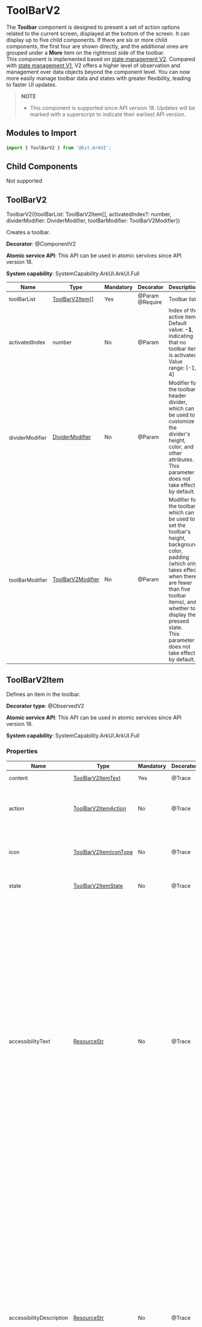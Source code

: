 # ToolBarV2

The **Toolbar** component is designed to present a set of action options related to the current screen, displayed at the bottom of the screen. It can display up to five child components. If there are six or more child components, the first four are shown directly, and the additional ones are grouped under a **More** item on the rightmost side of the toolbar.<br>
This component is implemented based on [state management V2](../../../quick-start/arkts-state-management-overview.md#state-management-v2). Compared with [state management V1](../../../quick-start/arkts-state-management-overview.md#state-management-v1), V2 offers a higher level of observation and management over data objects beyond the component level. You can now more easily manage toolbar data and states with greater flexibility, leading to faster UI updates.<br>

> **NOTE**
>
> - This component is supported since API version 18. Updates will be marked with a superscript to indicate their earliest API version.

## Modules to Import

```ts
import { ToolBarV2 } from '@kit.ArkUI';
```

## Child Components

Not supported


## ToolBarV2

ToolbarV2({toolBarList: ToolBarV2Item\[], activatedIndex?: number, dividerModifier: DividerModifier, toolBarModifier: ToolBarV2Modifier})

Creates a toolbar.

**Decorator**: @ComponentV2

**Atomic service API**: This API can be used in atomic services since API version 18.

**System capability**: SystemCapability.ArkUI.ArkUI.Full

| Name                  | Type                                                              | Mandatory| Decorator              | Description                                                          |
| -------------------- | ---------------------------------------------------------------- | -- |---------------------|--------------------------------------------------------------|
| toolBarList          | [ToolBarV2Item](#toolbarv2item)\[]                               | Yes | @Param<br>@Require | Toolbar list.                                                      |
| activatedIndex       | number                                                           | No | @Param              | Index of the active item.<br>Default value: **-1**, indicating that no toolbar item is activated<br>Value range: [-1, 4]     |
| dividerModifier<sup> | [DividerModifier](ts-universal-attributes-attribute-modifier.md) | No | @Param              | Modifier for the toolbar header divider, which can be used to customize the divider's height, color, and other attributes.<br>This parameter does not take effect by default.                        |
| toolBarModifier<sup> | [ToolBarV2Modifier](#toolbarv2modifier)                          | No | @Param              | Modifier for the toolbar, which can be used to set the toolbar's height, background color, padding (which only takes effect when there are fewer than five toolbar items), and whether to display the pressed state.<br>This parameter does not take effect by default.|

## ToolBarV2Item
Defines an item in the toolbar.

**Decorator type**: @ObservedV2

**Atomic service API**: This API can be used in atomic services since API version 18.

**System capability**: SystemCapability.ArkUI.ArkUI.Full

### Properties

| Name                          | Type                                             | Mandatory| Decorator | Description                                                                                                                                                                                                       |
| ---------------------------- | ----------------------------------------------- | -- | :----- |-----------------------------------------------------------------------------------------------------------------------------------------------------------------------------------------------------------|
| content                      | [ToolBarV2ItemText](#toolbarv2itemtext)         | Yes | @Trace | Text of the toolbar item.                                                                                                                                                                                                |
| action                       | [ToolBarV2ItemAction](#toolbarv2itemaction)     | No | @Trace | Click event of the toolbar item.<br><br>By default, there is no click event.                                                                                                                                                                                 |
| icon                         | [ToolBarV2ItemIconType](#toolbarv2itemicontype) | No | @Trace | Icon of the toolbar item.<br><br>By default, there is no icon.                                                                                                                                                                                   |
| state                        | [ToolBarV2ItemState](#toolbarv2itemstate)       | No | @Trace | State of the toolbar item.<br>Default value: **ENABLE**<br>                                                                                                                                                                          |
| accessibilityText     | [ResourceStr](ts-types.md#resourcestr)          | No | @Trace | Accessibility text, that is, accessible label name, of the toolbar item. If a component does not contain text information, it will not be announced by the screen reader when selected. In this case, the screen reader user cannot know which component is selected. To solve this problem, you can set accessibility text for components without text information. When such a component is selected, the screen reader announces the specified accessibility text, informing the user which component is selected.<br><br>Default value: value of **content**            |
| accessibilityDescription | [ResourceStr](ts-types.md#resourcestr)          | No | @Trace | Accessible description of the toolbar item. You can provide comprehensive text explanations to help users understand the operation they are about to perform and its potential consequences, especially when these cannot be inferred from the component's attributes and accessibility text alone. If a component contains both text information and the accessible description, the text is announced first and then the accessible description, when the component is selected.<br>Default value: **"Double-tap to activate"**             |
| accessibilityLevel  | string                                          | No | @Trace | Accessibility level of the toolbar item. It determines whether the component can be recognized by accessibility services.<br><br>The options are as follows:<br>**"auto"**: It is treated as "yes" by the system.<br>**"yes"**: The component can be recognized by accessibility services.<br>**"no"**: The component cannot be recognized by accessibility services.<br>**"no-hide-descendants"**: Neither the component nor its child components can be recognized by accessibility services.<br>Default value: **"auto"**<br>|

### constructor

constructor(options: ToolBarV2ItemOptions)

A constructor used to create a **ToolBarV2Item** instance.

**Atomic service API**: This API can be used in atomic services since API version 18.

**System capability**: SystemCapability.ArkUI.ArkUI.Full

| Name     | Type                                           | Mandatory| Description      |
| :------ |:----------------------------------------------| :- | :------- |
| options | [ToolBarV2ItemOptions](#toolbarv2itemoptions) | Yes | Configuration options of the toolbar item.|

## ToolBarV2ItemOptions

Defines the options for initializing a **ToolBarV2Item** object.

**Atomic service API**: This API can be used in atomic services since API version 18.

**System capability**: SystemCapability.ArkUI.ArkUI.Full

| Name                      | Type                                             | Mandatory| Description                                                                                                                                                                                                            |
|:-------------------------| :---------------------------------------------- | :- |:---------------------------------------------------------------------------------------------------------------------------------------------------------------------------------------------------------------|
| content                  | [ToolBarV2ItemText](#toolbarv2itemtext)         | Yes | Text of the toolbar item.                                                                                                                                                                                                     |
| action                   | [ToolBarV2ItemAction](#toolbarv2itemaction)     | No | Click event of the toolbar item.<br>By default, there is no click event.                                                                                                                                                                                      |
| icon                     | [ToolBarV2ItemIconType](#toolbarv2itemicontype) | No | Icon of the toolbar item.<br>By default, there is no icon.                                                                                                                                                                                       |
| state                    | [ToolBarV2ItemState](#toolbarv2itemstate)       | No | State of the toolbar item.<br>Default value: **ENABLE**                                                                                                                                                                               |
| accessibilityText        | [ResourceStr](ts-types.md#resourcestr)          | No | Accessibility text, that is, accessible label name, of the toolbar item. If a component does not contain text information, it will not be announced by the screen reader when selected. In this case, the screen reader user cannot know which component is selected. To solve this problem, you can set accessibility text for components without text information. When such a component is selected, the screen reader announces the specified accessibility text, informing the user which component is selected.<br>Default value: value of **content**                                    |
| accessibilityDescription | [ResourceStr](ts-types.md#resourcestr)          | No | Accessible description of the toolbar item. You can provide comprehensive text explanations to help users understand the operation they are about to perform and its potential consequences, especially when these cannot be inferred from the component's attributes and accessibility text alone. If a component contains both text information and the accessible description, the text is announced first and then the accessible description, when the component is selected.<br>Default value: **"Double-tap to activate"**                  |
| accessibilityLevel       | string                                          | No | Accessibility level of the toolbar item. It determines whether the component can be recognized by accessibility services.<br>The options are as follows:<br>**"auto"**: It is treated as "yes" by the system.<br>**"yes"**: The component can be recognized by accessibility services.<br>**"no"**: The component cannot be recognized by accessibility services.<br>**"no-hide-descendants"**: Neither the component nor its child components can be recognized by accessibility services.<br>Default value: **"auto"** |

## ToolBarV2ItemAction

type ToolBarV2ItemAction = (index: number) => void

Defines the callback for the click event of a toolbar item.

**Atomic service API**: This API can be used in atomic services since API version 18.

**System capability**: SystemCapability.ArkUI.ArkUI.Full

**Parameters**

| Name  | Type    | Mandatory| Description|
|:------|:-------|:---|----|
| index | number | Yes |Index of the toolbar item that triggers the click event.<br>     |

## ToolBarV2ItemText

Defines the text of a toolbar item.

**Decorator type**: @ObservedV2

**Atomic service API**: This API can be used in atomic services since API version 18.

**System capability**: SystemCapability.ArkUI.ArkUI.Full

### Properties

| Name                 | Type                                                         | Mandatory| Decorator | Description                                                      |
|:--------------------|:------------------------------------------------------------| :- | :----- |:---------------------------------------------------------|
| text                | [ResourceStr](ts-types.md#resourcestr)                      | Yes | @Trace | Text of the toolbar item.                                               |
| color               | [ColorMetrics](../js-apis-arkui-graphics.md#colormetrics12) | No | @Trace | Font color of the toolbar item.<br>Default value: **$r('sys.color.font_primary')**      |
| activatedColor | [ColorMetrics](../js-apis-arkui-graphics.md#colormetrics12) | No | @Trace | Font color of the toolbar item in the activated state.<br>Default value: **$r('sys.color.font_emphasize')** |

### constructor

constructor(options: ToolBarV2ItemTextOptions)

A constructor used to create a **ToolBarV2ItemText** instance.

**Atomic service API**: This API can be used in atomic services since API version 18.

**System capability**: SystemCapability.ArkUI.ArkUI.Full

| Name     | Type                                                   | Mandatory| Description        |
| :------ |:------------------------------------------------------| :- | :--------- |
| options | [ToolBarV2ItemTextOptions](#toolbarv2itemtextoptions) | Yes | Configuration options of the text content.|

## ToolBarV2ItemTextOptions

Defines the options for initializing a **ToolBarV2ItemText** object.

**Atomic service API**: This API can be used in atomic services since API version 18.

**System capability**: SystemCapability.ArkUI.ArkUI.Full

| Name                 | Type                                                         | Mandatory| Description                                                      |
| :------------------ |:------------------------------------------------------------| :- |:---------------------------------------------------------|
| text                | [ResourceStr](ts-types.md#resourcestr)                      | Yes | Text of the toolbar item.                                               |
| color          | [ColorMetrics](../js-apis-arkui-graphics.md#colormetrics12) | No | Font color of the toolbar item.<br>Default value: **$r('sys.color.font_primary')**      |
| activatedColor | [ColorMetrics](../js-apis-arkui-graphics.md#colormetrics12) | No | Font color of the toolbar item in the activated state.<br>Default value: **$r('sys.color.font_emphasize')**|

## ToolBarV2ItemImage

Defines the icon content of a toolbar item.

**Decorator type**: @ObservedV2

**Atomic service API**: This API can be used in atomic services since API version 18.

**System capability**: SystemCapability.ArkUI.ArkUI.Full

### Properties

| Name                | Type                                                         | Mandatory| Decorator | Description                                                      |
|:-------------------|:------------------------------------------------------------| :- | :----- |:---------------------------------------------------------|
| src                | [ResourceStr](ts-types.md#resourcestr)                      | Yes | @Trace | Resource path of the icon.                                               |
| color              | [ColorMetrics](../js-apis-arkui-graphics.md#colormetrics12) | No | @Trace | Color of the icon.<br>Default value: **$r('sys.color.icon_primary')**      |
| activatedColor     | [ColorMetrics](../js-apis-arkui-graphics.md#colormetrics12) | No | @Trace | Color of the icon when the toolbar item is activated.<br>Default value: **$r('sys.color.icon_emphasize')**|

### constructor

constructor(options: ToolBarV2ItemImageOptions)

A constructor used to create a **ToolBarV2ItemImage** instance.

**Atomic service API**: This API can be used in atomic services since API version 18.

**System capability**: SystemCapability.ArkUI.ArkUI.Full

| Name     | Type                                                   | Mandatory| Description        |
| :------ | :------------------------------------------------------ | :- | :--------- |
| options | [ToolBarV2ItemImageOptions](#toolbarv2itemimageoptions) | Yes | Configuration options for the icon content of the toolbar item.|

## ToolBarV2ItemImageOptions

Defines the options for initializing a **ToolBarV2ItemImage** object.

**Atomic service API**: This API can be used in atomic services since API version 18.

**System capability**: SystemCapability.ArkUI.ArkUI.Full

| Name                 | Type                                                         | Mandatory| Description                                                      |
|:--------------------|:------------------------------------------------------------| :- |:---------------------------------------------------------|
| src                 | [ResourceStr](ts-types.md#resourcestr)                      | Yes | Resource path of the icon.                                               |
| color               | [ColorMetrics](../js-apis-arkui-graphics.md#colormetrics12) | No | Color of the icon.<br>Default value: **$r('sys.color.icon_primary')**      |
| activatedColor | [ColorMetrics](../js-apis-arkui-graphics.md#colormetrics12) | No | Color of the icon when the toolbar item is activated.<br>Default value: **$r('sys.color.icon_emphasize')**|

## ToolBarV2ItemIconType

type ToolBarV2ItemIconType = ToolBarV2ItemImage | ToolBarV2SymbolGlyph

Defines the union type for the icon content of a toolbar item.

**Atomic service API**: This API can be used in atomic services since API version 18.

**System capability**: SystemCapability.ArkUI.ArkUI.Full

| Type                  | Description           |
| :------------------- | :------------ |
| ToolBarV2ItemImage   | Type for defining a common icon.    |
| ToolBarV2SymbolGlyph | Type for defining a symbol icon.|

## ToolBarV2Modifier

Provides APIs for setting the height (**height**), background color (**backgroundColor**), left and right padding (**padding**, which only takes effect when there are fewer than five items) of the toolbar, and whether to display the pressed state effect (**stateEffect**).

**Atomic service API**: This API can be used in atomic services since API version 18.

**System capability**: SystemCapability.ArkUI.ArkUI.Full

### backgroundColor

backgroundColor(backgroundColor: ColorMetrics): ToolBarV2Modifier

Sets the background color of the toolbar. By overriding this API, you can implement custom drawing for the background color of the toolbar.

**Atomic service API**: This API can be used in atomic services since API version 18.

**System capability**: SystemCapability.ArkUI.ArkUI.Full

**Parameters**

| Name            | Type                                                         | Mandatory| Description                                                               |
| --------------- |-------------------------------------------------------------| -- | ----------------------------------------------------------------- |
| backgroundColor | [ColorMetrics](../js-apis-arkui-graphics.md#colormetrics12) | Yes | Toolbar background color<br>Default value: **\$r('sys.color.ohos\_id\_color\_toolbar\_bg')**|
**Return value**

| Type                                     | Description                                     |
|-----------------------------------------|-----------------------------------------|
| [ToolBarV2Modifier](#toolbarv2modifier) | **ToolBarV2Modifier** object after the background color is set.|

### padding

padding(padding: LengthMetrics): ToolBarV2Modifier

Sets the left and right padding of the toolbar. By overriding this API, you can implement custom drawing for the left and right padding of the toolbar.

**Atomic service API**: This API can be used in atomic services since API version 18.

**System capability**: SystemCapability.ArkUI.ArkUI.Full

**Parameters**

| Name    | Type                                                           | Mandatory| Description                                                                 |
| ------- |---------------------------------------------------------------| -- | ------------------------------------------------------------------- |
| padding | [LengthMetrics](../js-apis-arkui-graphics.md#lengthmetrics12) | Yes | Left and right padding of the toolbar, which is effective only when there are fewer than five items.<br><br>By default, the padding is 24 vp when there are fewer than five items and 0 when there are five or more items.|

**Return value**

| Type                                     | Description                             |
|-----------------------------------------|---------------------------------|
| [ToolBarV2Modifier](#toolbarv2modifier) | **ToolBarV2Modifier** object after the padding is set.|
### height

height(height: LengthMetrics): ToolBarV2Modifier

Sets the height of the toolbar. By overriding this API, you can implement custom drawing for the height of the toolbar, which does not include the height of the divider.

**Atomic service API**: This API can be used in atomic services since API version 18.

**System capability**: SystemCapability.ArkUI.ArkUI.Full

**Parameters**

| Name   | Type                                                                | Mandatory| Description                               |
| ------ | ------------------------------------------------------------------ | -- | --------------------------------- |
| height | [LengthMetrics](../js-apis-arkui-graphics.md#lengthmetrics12) | Yes | Height of the toolbar.<br>The default height of the toolbar is 56 vp, which does not include the divider.|

**Return value**

| Type                                     | Description                            |
|-----------------------------------------|--------------------------------|
| [ToolBarV2Modifier](#toolbarv2modifier) | **ToolBarV2Modifier** object after the height is set.|

### stateEffect

stateEffect(stateEffect: boolean): ToolBarV2Modifier

Sets whether to display the pressed state effect.

**Atomic service API**: This API can be used in atomic services since API version 18.

**System capability**: SystemCapability.ArkUI.ArkUI.Full

**Parameters**

| Name        | Type     | Mandatory| Description                                                    |
| ----------- | ------- | -- |--------------------------------------------------------|
| stateEffect | boolean | Yes | Whether to display the pressed state effect on the toolbar.<br>**true**: Display the pressed state effect.<br>**false**: Do not display the pressed state effect.<br> Default value: **true**|

**Return value**

| Type                                     | Description                                 |
|-----------------------------------------|-------------------------------------|
| [ToolBarV2Modifier](#toolbarv2modifier) | **ToolBarV2Modifier** object after the pressed state effect is set.|

## ToolBarV2ItemState

Enumerates the states of the toolbar item.

**Atomic service API**: This API can be used in atomic services since API version 18.

**System capability**: SystemCapability.ArkUI.ArkUI.Full

| Name      | Value| Description             |
| -------- | - | --------------- |
| ENABLE   | 1 | The toolbar item is enabled. |
| DISABLE  | 2 | The toolbar item is disabled.  |
| ACTIVATE | 3 | The toolbar item is activated.|

## ToolBarV2SymbolGlyph

Defines the configuration options of the symbol icon.

**Decorator type**: @ObservedV2

**Atomic service API**: This API can be used in atomic services since API version 18.

**System capability**: SystemCapability.ArkUI.ArkUI.Full

### Properties

| Name       | Type                                                                  | Mandatory| Decorator | Description                                                                                  |
| :-------- | :------------------------------------------------------------------- | :- | :----- | :----------------------------------------------------------------------------------- |
| normal    | [SymbolGlyphModifier](ts-universal-attributes-attribute-modifier.md) | Yes | @Trace | Icon symbol of the toolbar item in normal state.  |
| activated | [SymbolGlyphModifier](ts-universal-attributes-attribute-modifier.md) | No | @Trace | Icon symbol of the toolbar item in activated state.<br>Default value:<br>**fontColor**: **\$r('sys.color.icon\_emphasize')**, **fontSize**: **24vp**|

### constructor

constructor(options: ToolBarV2SymbolGlyphOptions)

A constructor used to create a **ToolBarV2SymbolGlyph** object.

**Atomic service API**: This API can be used in atomic services since API version 18.

**System capability**: SystemCapability.ArkUI.ArkUI.Full

| Name    | Type                                                       | Mandatory| Description         |
| :------ | :---------------------------------------------------------- | :- | :---------- |
| options | [ToolBarV2SymbolGlyphOptions](#toolbarv2symbolglyphoptions) | Yes | Configuration options of the symbol icon.|

## ToolBarV2SymbolGlyphOptions

Defines the options for initializing a **ToolBarV2SymbolGlyph** object.

**Atomic service API**: This API can be used in atomic services since API version 18.

**System capability**: SystemCapability.ArkUI.ArkUI.Full

| Name       | Type                                                                  | Mandatory| Description                                                                                  |
| --------- | -------------------------------------------------------------------- | -- | ------------------------------------------------------------------------------------ |
| normal    | [SymbolGlyphModifier](ts-universal-attributes-attribute-modifier.md) | Yes | Icon symbol of the toolbar item in normal state.  |
| activated | [SymbolGlyphModifier](ts-universal-attributes-attribute-modifier.md) | No | Icon symbol of the toolbar item in activated state.<br>Default value:<br>**fontColor**: **\$r('sys.color.icon\_emphasize')**, **fontSize**: **24vp**|

## Example

### Example 1: Setting Toolbar Items to Different States

This example shows the various display effects when the **state** property of toolbar items is set to **ENABLE**, **DISABLE**, or **ACTIVATE**.

```ts
import { ToolBarV2ItemImage, ToolBarV2ItemState, ToolBarV2ItemText, ToolBarV2Item, ToolBarV2 } from '@kit.ArkUI'

@Entry
@ComponentV2
struct Index {
  @Local toolbarList: ToolBarV2Item[] = []

  aboutToAppear() {
    this.toolbarList.push(new ToolBarV2Item({
      content: new ToolBarV2ItemText(
        {
          text: 'Cut Super Long Text'
        }
      ),
      icon: new ToolBarV2ItemImage({
        src: $r('sys.media.ohos_ic_public_share')
      }),
      action: () => {
      },
    }))
    this.toolbarList.push(
      new ToolBarV2Item({
        content: new ToolBarV2ItemText(
          {
            text: 'Copy'
          }
        ),
        icon: new ToolBarV2ItemImage({
          src: $r('sys.media.ohos_ic_public_copy')
        }),
        action: () => {
        },
        state: ToolBarV2ItemState.DISABLE
      })
    )
    this.toolbarList.push(
      new ToolBarV2Item({
        content: new ToolBarV2ItemText(
          {
            text: 'Paste'
          }
        ),
        icon: new ToolBarV2ItemImage({
          src: $r('sys.media.ohos_ic_public_paste')
        }),
        action: () => {
        },
        state: ToolBarV2ItemState.ACTIVATE
      })
    )
    this.toolbarList.push(
      new ToolBarV2Item({
        content: new ToolBarV2ItemText(
          {
            text:'Select All'
          }
        ),
        icon: new ToolBarV2ItemImage({
          src: $r('sys.media.ohos_ic_public_select_all')
        }),
        action: () => {
        },
      })
    )
    this.toolbarList.push(
      new ToolBarV2Item({
        content: new ToolBarV2ItemText(
          {
            text: 'Share'
          }
        ),
        icon: new ToolBarV2ItemImage({
          src: $r('sys.media.ohos_ic_public_share')
        }),
        action: () => {
        },
      })
    )
    this.toolbarList.push(
      new ToolBarV2Item({
        content: new ToolBarV2ItemText(
          {
            text: 'Share'
          }
        ),
        icon: new ToolBarV2ItemImage({
          src: $r('sys.media.ohos_ic_public_share')
        }),
        action: () => {
        },
      })
    )
  }

  build() {
    Row() {
      Stack() {
        Column() {
          ToolBarV2({
            activatedIndex: 2,
            toolBarList: this.toolbarList,
          })
        }
      }.align(Alignment.Bottom)
      .width('100%').height('100%')
    }
  }
}
```

![en-us\_image\_toolbar\_example01](figures/en-us_image_toolbar_example01.png)

### Example 2: Customizing the Toolbar Style

This example demonstrates how to customize the toolbar's height, background color, and other styles using **ToolBarV2Modifier**.

```ts
import {
  SymbolGlyphModifier,
  DividerModifier,
  LengthMetrics,
  ColorMetrics,
  ToolBarV2Item,
  ToolBarV2Modifier,
  ToolBarV2ItemText,
  ToolBarV2ItemImage,
  ToolBarV2,
  ToolBarV2ItemState,
  ToolBarV2SymbolGlyph
} from '@kit.ArkUI';

@Entry
@ComponentV2
struct Index {
  @Local toolbarList: ToolBarV2Item[] = [];
  private toolBarModifier: ToolBarV2Modifier =
    new ToolBarV2Modifier().height(LengthMetrics.vp(52))
      .backgroundColor(ColorMetrics.resourceColor(Color.Transparent))
      .stateEffect(false);
  @Local dividerModifier: DividerModifier = new DividerModifier().height(0);

  aboutToAppear() {
    this.toolbarList.push(
      new ToolBarV2Item({
        content: new ToolBarV2ItemText({
          text: 'Long long long long long long long long text',
          activatedColor: ColorMetrics.resourceColor($r('sys.color.font_primary'))
        }),
        icon: new ToolBarV2SymbolGlyph({
          normal: new SymbolGlyphModifier($r('sys.symbol.ohos_star')).fontColor([Color.Green]),
          activated: new SymbolGlyphModifier($r('sys.symbol.ohos_star')).fontColor([Color.Red]),
        }),
        action: () => {
        },
        state: ToolBarV2ItemState.ACTIVATE,
      })
    )
    this.toolbarList.push(
      new ToolBarV2Item({
        content: new ToolBarV2ItemText({
          text: 'Copy',
          activatedColor: ColorMetrics.resourceColor('#ffec5d5d')
        }),
        icon: new ToolBarV2ItemImage({
          src: $r('sys.media.ohos_ic_public_copy'),
          color: ColorMetrics.resourceColor('#ff18cb53'),
          activatedColor: ColorMetrics.resourceColor('#ffec5d5d'),
        }),
        action: () => {
        },
        state: ToolBarV2ItemState.DISABLE,
      }))
    this.toolbarList.push(
      new ToolBarV2Item({
        content: new ToolBarV2ItemText({
          text: 'Paste',
          color: ColorMetrics.resourceColor('#ff18cb53')
        }),
        icon: new ToolBarV2ItemImage({
          src: $r('sys.media.ohos_ic_public_paste'),
        }),
        action: () => {
        },
        state: ToolBarV2ItemState.ACTIVATE,
      })
    )
    this.toolbarList.push(
      new ToolBarV2Item({
        content: new ToolBarV2ItemText({
          text: 'All',
        }),
        icon: new ToolBarV2ItemImage({
          src: $r('sys.media.ohos_ic_public_select_all'),
        }),
        action: () => {
        },
        state: ToolBarV2ItemState.ACTIVATE,
      }))
    this.toolbarList.push(
      new ToolBarV2Item({
        content: new ToolBarV2ItemText({
          text: 'Share',
        }),
        icon: new ToolBarV2ItemImage({
          src: $r('sys.media.ohos_ic_public_share'),
        }),
        action: () => {
        },
      }))
    this.toolbarList.push(
      new ToolBarV2Item({
        content: new ToolBarV2ItemText({
          text: 'Share',
        }),
        icon: new ToolBarV2ItemImage({
          src: $r('sys.media.ohos_ic_public_share'),
        }),
        action: () => {
        },
      })
    )
  }

  build() {
    Row() {
      Stack() {
        Column() {
          ToolBarV2({
            toolBarModifier: this.toolBarModifier,
            dividerModifier: this.dividerModifier,
            activatedIndex: 0,
            toolBarList: this.toolbarList,
          })
            .height(52)
        }
      }.align(Alignment.Bottom)
      .width('100%').height('100%')
    }
  }
}
```

![en-us\_image\_toolbar\_example02](figures/en-us_image_toolbar_example02.png)

### Example 3: Implementing Screen Reader Announcement

This example customizes the screen reader announcement text by setting the **accessibilityText**, **accessibilityDescription**, and **accessibilityLevel** properties of the toolbar item.

```ts
import {
  DividerModifier,
  LengthMetrics,
  ColorMetrics,
  ToolBarV2Item,
  ToolBarV2Modifier,
  ToolBarV2ItemText,
  ToolBarV2ItemImage,
  ToolBarV2,
  ToolBarV2ItemState,
} from '@kit.ArkUI';

@Entry
@ComponentV2
struct Index {
  @Local toolbarList: ToolBarV2Item[] = [];
  private toolBarModifier: ToolBarV2Modifier =
    new ToolBarV2Modifier().height(LengthMetrics.vp(52))
      .backgroundColor(ColorMetrics.resourceColor(Color.Transparent))
      .stateEffect(false);
  @Local dividerModifier: DividerModifier = new DividerModifier().height(0);

  aboutToAppear() {
    this.toolbarList.push(
      new ToolBarV2Item({
        content: new ToolBarV2ItemText({
          text: 'Cut Super Long Text',
        }),
        icon: new ToolBarV2ItemImage({
          src: $r('sys.media.ohos_ic_public_share')
        }),
        action: () => {
        },
        accessibilityText: 'Clip', // Screen reader announcement for the item.
        accessibilityDescription: 'Double-tap to clip', // Screen reader announcement for the item.
        accessibilityLevel: 'yes'  // Configure this element to be focused by screen readers.
      })
    )
    this.toolbarList.push(
      new ToolBarV2Item({
        content: new ToolBarV2ItemText({
          text: 'Copy',
        }),
        icon: new ToolBarV2ItemImage({
          src: $r('sys.media.ohos_ic_public_copy'),
        }),
        action: () => {
        },
        state: ToolBarV2ItemState.DISABLE,
        accessibilityLevel: 'no'  // Configure this button to be not recognizable by screen readers.
      }))
    this.toolbarList.push(
      new ToolBarV2Item({
        content: new ToolBarV2ItemText({
          text: 'Paste',
        }),
        icon: new ToolBarV2ItemImage({
          src: $r('sys.media.ohos_ic_public_paste'),
        }),
        action: () => {
        },
        state: ToolBarV2ItemState.ACTIVATE,
      })
    )
    this.toolbarList.push(
      new ToolBarV2Item({
        content: new ToolBarV2ItemText({
          text: 'Select All',
        }),
        icon: new ToolBarV2ItemImage({
          src: $r('sys.media.ohos_ic_public_select_all'),
        }),
        action: () => {
        },
      }))
    this.toolbarList.push(
      new ToolBarV2Item({
        content: new ToolBarV2ItemText({
          text: 'Share',
        }),
        icon: new ToolBarV2ItemImage({
          src: $r('sys.media.ohos_ic_public_share'),
        }),
        action: () => {
        },
      }))
    this.toolbarList.push(
      new ToolBarV2Item({
        content: new ToolBarV2ItemText({
          text: 'Share',
        }),
        icon: new ToolBarV2ItemImage({
          src: $r('sys.media.ohos_ic_public_share'),
        }),
        action: () => {
        },
      })
    )
  }

  build() {
    Row() {
      Stack() {
        Column() {
          ToolBarV2({
            toolBarModifier: this.toolBarModifier,
            dividerModifier: this.dividerModifier,
            activatedIndex: 0,
            toolBarList: this.toolbarList,
          })
            .height(52)
        }
      }.align(Alignment.Bottom)
      .width('100%').height('100%')
    }
  }
}
```

![en-us\_image\_toolbar\_example01](figures/en-us_image_toolbar_example01.png)

